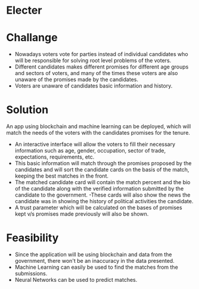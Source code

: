 # Electer
# Challange
- Nowadays voters vote for parties instead of individual candidates who will be responsible for solving root level problems of the voters.
- Different candidates makes different promises for different age groups and sectors of voters, and many of the times these voters are also unaware of the promises made by the candidates.
- Voters are unaware of candidates basic information and history.

# Solution
An app using blockchain and machine learning can be deployed, which will match the needs of the voters with the candidates promises for the tenure.
- An interactive interface will allow the voters to fill their necessary information such as age, gender, occupation, sector of trade, expectations, requirements, etc. 
- This basic information will match through the promises proposed by the candidates and will sort the candidate cards on the basis of the match, keeping the best matches in the front.
- The matched candidate card will contain the match percent and the bio of the candidate along with the verified information submitted by the candidate to the government. 
-These cards will also show the news the candidate was in showing the history of political activities the candidate. 
- A trust parameter which will be calculated on the bases of promises kept v/s promises made previously will also be shown.
# Feasibility
- Since the application will be using blockchain and data from the government, there won't be an inaccuracy in the data presented.
- Machine Learning can easily be used to find the matches from the submissions.
- Neural Networks can be used to predict matches.
